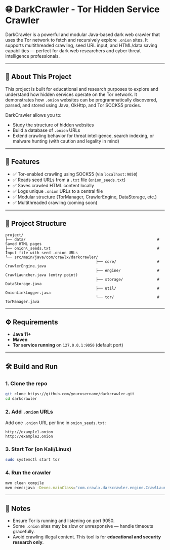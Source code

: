 
# 🌐 DarkCrawler - Tor Hidden Service Crawler

DarkCrawler is a powerful and modular Java-based dark web crawler that uses the Tor network to fetch and recursively explore `.onion` sites. 
It supports multithreaded crawling, seed URL input, and HTML/data saving capabilities — perfect for dark web researchers and cyber threat intelligence professionals.

---

## 📖 About This Project

This project is built for educational and research purposes to explore and understand how hidden services operate on the Tor network. 
It demonstrates how `.onion` websites can be programmatically discovered, parsed, and stored using Java, OkHttp, and Tor SOCKS5 proxies.

DarkCrawler allows you to:

- Study the structure of hidden websites
- Build a database of `.onion` URLs
- Extend crawling behavior for threat intelligence, search indexing, or malware hunting (with caution and legality in mind)

---

## 🚀 Features

- ✅ Tor-enabled crawling using SOCKS5 (via `localhost:9050`)
- ✅ Reads seed URLs from a `.txt` file (`onion_seeds.txt`)
- ✅ Saves crawled HTML content locally
- ✅ Logs unique `.onion` URLs to a central file
- ✅ Modular structure (TorManager, CrawlerEngine, DataStorage, etc.)
- ✅ Multithreaded crawling (coming soon)

---



## 📂 Project Structure

```
project/
├── data/                                                          # Saved HTML pages
├── onion\_seeds.txt                                               # Input file with seed .onion URLs
└── src/main/java/com/crawlx/darkcrawler/
                                        ├── core/                  # CrawlerEngine.java
                                        ├── engine/                # CrawlLauncher.java (entry point)
                                        ├── storage/               # DataStorage.java
                                        ├── util/                  # OnionLinkLogger.java
                                        └── tor/                   # TorManager.java
```

---

## ⚙️ Requirements

- **Java 11+**
- **Maven**
- **Tor service running** on `127.0.0.1:9050` (default port)

---

## 🛠️ Build and Run

### 1. Clone the repo

```bash
git clone https://github.com/yourusername/darkcrawler.git
cd darkcrawler
````

### 2. Add `.onion` URLs

Add one `.onion` URL per line in `onion_seeds.txt`:

```text
http://example1.onion
http://example2.onion
```

### 3. Start Tor (on Kali/Linux)

```bash
sudo systemctl start tor
```

### 4. Run the crawler

```bash
mvn clean compile
mvn exec:java -Dexec.mainClass="com.crawlx.darkcrawler.engine.CrawlLauncher"
```

---

## 📌 Notes

* Ensure Tor is running and listening on port 9050.
* Some `.onion` sites may be slow or unresponsive — handle timeouts gracefully.
* Avoid crawling illegal content. This tool is for **educational and security research only**.


